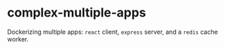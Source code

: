 # complex-multiple-apps

Dockerizing multiple apps: `react` client, `express` server, and a `redis` cache worker.
